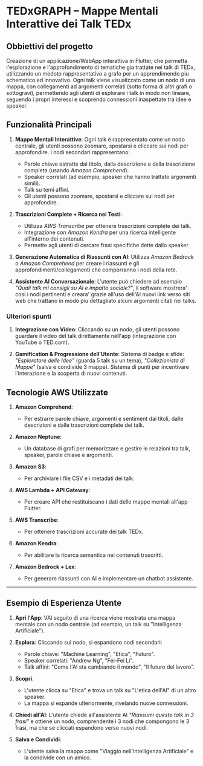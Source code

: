 # TEDxGRAPH – Mappe Mentali Interattive dei Talk TEDx

## Obbiettivi del progetto
Creazione di un applicazione/WebApp interattiva in Flutter, che permetta l'esplorazione e l'approfondimento di tematiche gia trattate nei talk di TEDx, utilizzando un medoto rappresentativo a grafo per un apprendimendo piu schematico ed innovativo. Ogni talk viene visualizzato come un nodo di una mappa, con collegamenti ad argomenti correlati (sotto forma di altri grafi o sottogravi), permettendo agli utenti di esplorare i talk in modo non lineare, seguendo i propri interessi e scoprendo connessioni inaspettate tra idee e speaker.

## Funzionalità Principali

1. **Mappe Mentali Interattive**: Ogni talk è rappresentato come un nodo centrale, gli utenti possono zoomare, spostarsi e cliccare sui nodi per approfondire. I nodi secondari rappresentano:
   - Parole chiave estratte dal titolo, dalla descrizione e dalla trascrizione completa (usando *Amazon Comprehend*).
   - Speaker correlati (ad esempio, speaker che hanno trattato argomenti simili).
   - Talk su temi affini.
   - Gli utenti possono zoomare, spostarsi e cliccare sui nodi per approfondire.

2. **Trascrizioni Complete + Ricerca nei Testi**:
   - Utilizza *AWS Transcribe* per ottenere trascrizioni complete dei talk.
   - Integrazione con *Amazon Kendra* per una ricerca intelligente all'interno dei contenuti.
   - Permette agli utenti di cercare frasi specifiche dette dallo speaker.

3. **Generazione Automatica di Riassunti con AI**:
   Utilizza *Amazon Bedrock* o *Amazon Comprehend* per creare i riassunti e gli approfondimenti/collegamenti che comporranno i nodi della rete.

5. **Assistente AI Conversazionale**:
   L'utente può chiedere ad esempio *"Quali talk mi consigli su AI e impatto sociale?"*, il software mostrera' cosi i nodi pertinenti e creara' grazie all'uso dell'AI nuovi link verso siti web che trattano in modo     piu dettagliato alcuni argomenti citati nei talks.

### Ulteriori spunti 
1. **Integrazione con Video**:
   Cliccando su un nodo, gli utenti possono guardare il video del talk direttamente nell'app (integrazione con YouTube o TED.com).

2. **Gamification & Progressione dell’Utente**:
   Sistema di badge e sfide: *"Esploratore delle Idee"* (guarda 5 talk su un tema), *"Collezionista di Mappe"* (salva e condivide 3 mappe). Sistema di punti per incentivare l’interazione e la scoperta di nuovi contenuti.


## **Tecnologie AWS Utilizzate**

1. **Amazon Comprehend**:
   - Per estrarre parole chiave, argomenti e sentiment dai titoli, dalle descrizioni e dalle trascrizioni complete dei talk.

2. **Amazon Neptune**:
   - Un database di grafi per memorizzare e gestire le relazioni tra talk, speaker, parole chiave e argomenti.

3. **Amazon S3**:
   - Per archiviare i file CSV e i metadati dei talk.

4. **AWS Lambda + API Gateway**:
   - Per creare API che restituiscano i dati delle mappe mentali all'app Flutter.

5. **AWS Transcribe**:
   - Per ottenere trascrizioni accurate dei talk TEDx.

6. **Amazon Kendra**:
   - Per abilitare la ricerca semantica nei contenuti trascritti.

7. **Amazon Bedrock + Lex**:
   - Per generare riassunti con AI e implementare un chatbot assistente.

---

## **Esempio di Esperienza Utente**

1. **Apri l'App**: VAl seguito di una ricerca viene mostrata una mappa mentale con un nodo centrale (ad esempio, un talk su "Intelligenza Artificiale").

2. **Esplora**: Cliccando sul nodo, si espandono nodi secondari:
     - Parole chiave: "Machine Learning", "Etica", "Futuro".
     - Speaker correlati: "Andrew Ng", "Fei-Fei Li".
     - Talk affini: "Come l'AI sta cambiando il mondo", "Il futuro del lavoro".

3. **Scopri**:
   - L'utente clicca su "Etica" e trova un talk su "L'etica dell'AI" di un altro speaker.
   - La mappa si espande ulteriormente, rivelando nuove connessioni.

4. **Chiedi all'AI**:
   L'utente chiede all'assistente AI *"Riassumi questo talk in 3 frasi"* e ottiene un nodo, comprendente i 3 nodi che compongono le 3 frasi, ma che se cliccati espandono verso nuovi nodi.

5. **Salva e Condividi**:
   - L'utente salva la mappa come "Viaggio nell'Intelligenza Artificiale" e la condivide con un amico.



